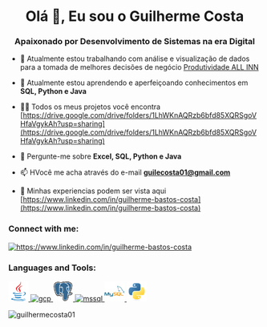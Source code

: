 <h1 align="center">Olá 👋, Eu sou o Guilherme Costa</h1>
<h3 align="center">Apaixonado por Desenvolvimento de Sistemas na era Digital</h3>

- 🔭 Atualmente estou trabalhando com análise e visualização de dados para a tomada de melhores decisões de negócio [Produtividade ALL INN](https://drive.google.com/drive/folders/1LhWKnAQRzb6bfd85XQRSgoVHfaVgykAh?usp=sharing)

- 🌱 Atualmente estou aprendendo e aperfeiçoando conhecimentos em **SQL, Python e Java**

- 👨‍💻 Todos os meus projetos você encontra [https://drive.google.com/drive/folders/1LhWKnAQRzb6bfd85XQRSgoVHfaVgykAh?usp=sharing](https://drive.google.com/drive/folders/1LhWKnAQRzb6bfd85XQRSgoVHfaVgykAh?usp=sharing)

- 💬 Pergunte-me sobre **Excel, SQL, Python e Java**

- 📫 HVocê me acha através do e-mail **guilecosta01@gmail.com**

- 📄 Minhas experiencias podem ser vista aqui [https://www.linkedin.com/in/guilherme-bastos-costa](https://www.linkedin.com/in/guilherme-bastos-costa)

<h3 align="left">Connect with me:</h3>
<p align="left">
<a href="https://linkedin.com/in/https://www.linkedin.com/in/guilherme-bastos-costa" target="blank"><img align="center" src="https://raw.githubusercontent.com/rahuldkjain/github-profile-readme-generator/master/src/images/icons/Social/linked-in-alt.svg" alt="https://www.linkedin.com/in/guilherme-bastos-costa" height="30" width="40" /></a>
</p>

<h3 align="left">Languages and Tools:</h3>
<p align="left"> <a href="https://www.java.com" target="_blank" rel="noreferrer"><img src="https://raw.githubusercontent.com/devicons/devicon/master/icons/java/java-original.svg" alt="java" width="40" height="40"/> </a> <a href="https://cloud.google.com" target="_blank" rel="noreferrer"> <img src="https://www.vectorlogo.zone/logos/google_cloud/google_cloud-icon.svg" alt="gcp" width="40" height="40"/> </a> <a href="https://www.postgresql.org/" target="_blank" rel="noreferrer"> <img src="https://raw.githubusercontent.com/devicons/devicon/master/icons/postgresql/postgresql-original.svg" alt="postgresql" width="40" height="40"/> </a> <a href="https://www.microsoft.com/en-us/sql-server" target="_blank" rel="noreferrer"> <img src="https://www.svgrepo.com/show/303229/microsoft-sql-server-logo.svg" alt="mssql" width="40" height="40"/> </a> <a href="https://www.mysql.com/" target="_blank" rel="noreferrer"> <img src="https://raw.githubusercontent.com/devicons/devicon/master/icons/mysql/mysql-original-wordmark.svg" alt="mysql" width="40" height="40"/> </a> <a href="https://www.python.org" target="_blank" rel="noreferrer"> <img src="https://raw.githubusercontent.com/devicons/devicon/master/icons/python/python-original.svg" alt="python" width="40" height="40"/> </a> </p>

<p><img align="center" src="https://github-readme-stats.vercel.app/api/top-langs?username=guilhermecosta01&show_icons=true&locale=en&layout=compact" alt="guilhermecosta01" /></p>

<!---
- 👋 Olá, I’m @GuilhermeCosta01
- 👀 I’m interested in ...
- 🌱 I’m currently learning ...
- 💞️ I’m looking to collaborate on ...
- 📫 How to reach me ...
- 😄 Pronouns: ...
- ⚡ Fun fact: ...


GuilhermeCosta01/GuilhermeCosta01 is a ✨ special ✨ repository because its `README.md` (this file) appears on your GitHub profile.
You can click the Preview link to take a look at your changes.
--->
